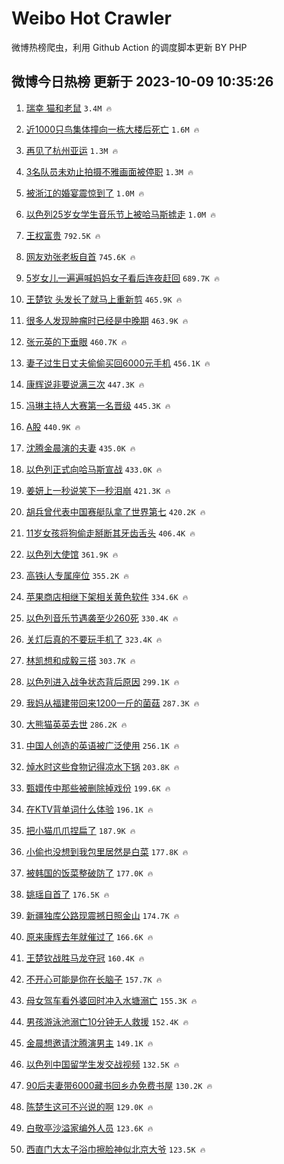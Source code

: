 # Weibo Hot Crawler 



微博热榜爬虫，利用 Github Action 的调度脚本更新 BY PHP 


## 微博今日热榜 更新于 2023-10-09 10:35:26 
1. [瑞幸 猫和老鼠](https://s.weibo.com/weibo?q=%E7%91%9E%E5%B9%B8%20%E7%8C%AB%E5%92%8C%E8%80%81%E9%BC%A0&t=31&band_rank=1&Refer=top) `3.4M 🔥` 

1. [近1000只鸟集体撞向一栋大楼后死亡](https://s.weibo.com/weibo?q=%23%E8%BF%911000%E5%8F%AA%E9%B8%9F%E9%9B%86%E4%BD%93%E6%92%9E%E5%90%91%E4%B8%80%E6%A0%8B%E5%A4%A7%E6%A5%BC%E5%90%8E%E6%AD%BB%E4%BA%A1%23&t=31&band_rank=2&Refer=top) `1.6M 🔥` 

1. [再见了杭州亚运](https://s.weibo.com/weibo?q=%23%E5%86%8D%E8%A7%81%E4%BA%86%E6%9D%AD%E5%B7%9E%E4%BA%9A%E8%BF%90%23&t=31&band_rank=3&Refer=top) `1.3M 🔥` 

1. [3名队员未劝止拍摄不雅画面被停职](https://s.weibo.com/weibo?q=%233%E5%90%8D%E9%98%9F%E5%91%98%E6%9C%AA%E5%8A%9D%E6%AD%A2%E6%8B%8D%E6%91%84%E4%B8%8D%E9%9B%85%E7%94%BB%E9%9D%A2%E8%A2%AB%E5%81%9C%E8%81%8C%23&t=31&band_rank=4&Refer=top) `1.3M 🔥` 

1. [被浙江的婚宴震惊到了](https://s.weibo.com/weibo?q=%23%E8%A2%AB%E6%B5%99%E6%B1%9F%E7%9A%84%E5%A9%9A%E5%AE%B4%E9%9C%87%E6%83%8A%E5%88%B0%E4%BA%86%23&t=31&band_rank=5&Refer=top) `1.0M 🔥` 

1. [以色列25岁女学生音乐节上被哈马斯掳走](https://s.weibo.com/weibo?q=%23%E4%BB%A5%E8%89%B2%E5%88%9725%E5%B2%81%E5%A5%B3%E5%AD%A6%E7%94%9F%E9%9F%B3%E4%B9%90%E8%8A%82%E4%B8%8A%E8%A2%AB%E5%93%88%E9%A9%AC%E6%96%AF%E6%8E%B3%E8%B5%B0%23&t=31&band_rank=6&Refer=top) `1.0M 🔥` 

1. [王权富贵](https://s.weibo.com/weibo?q=%E7%8E%8B%E6%9D%83%E5%AF%8C%E8%B4%B5&t=31&band_rank=7&Refer=top) `792.5K 🔥` 

1. [网友劝张老板自首](https://s.weibo.com/weibo?q=%23%E7%BD%91%E5%8F%8B%E5%8A%9D%E5%BC%A0%E8%80%81%E6%9D%BF%E8%87%AA%E9%A6%96%23&t=31&band_rank=8&Refer=top) `745.6K 🔥` 

1. [5岁女儿一遍遍喊妈妈女子看后连夜赶回](https://s.weibo.com/weibo?q=%235%E5%B2%81%E5%A5%B3%E5%84%BF%E4%B8%80%E9%81%8D%E9%81%8D%E5%96%8A%E5%A6%88%E5%A6%88%E5%A5%B3%E5%AD%90%E7%9C%8B%E5%90%8E%E8%BF%9E%E5%A4%9C%E8%B5%B6%E5%9B%9E%23&t=31&band_rank=9&Refer=top) `689.7K 🔥` 

1. [王楚钦 头发长了就马上重新剪](https://s.weibo.com/weibo?q=%E7%8E%8B%E6%A5%9A%E9%92%A6%20%E5%A4%B4%E5%8F%91%E9%95%BF%E4%BA%86%E5%B0%B1%E9%A9%AC%E4%B8%8A%E9%87%8D%E6%96%B0%E5%89%AA&t=31&band_rank=10&Refer=top) `465.9K 🔥` 

1. [很多人发现肿瘤时已经是中晚期](https://s.weibo.com/weibo?q=%E5%BE%88%E5%A4%9A%E4%BA%BA%E5%8F%91%E7%8E%B0%E8%82%BF%E7%98%A4%E6%97%B6%E5%B7%B2%E7%BB%8F%E6%98%AF%E4%B8%AD%E6%99%9A%E6%9C%9F&t=31&band_rank=11&Refer=top) `463.9K 🔥` 

1. [张元英的下垂眼](https://s.weibo.com/weibo?q=%E5%BC%A0%E5%85%83%E8%8B%B1%E7%9A%84%E4%B8%8B%E5%9E%82%E7%9C%BC&t=31&band_rank=12&Refer=top) `460.7K 🔥` 

1. [妻子过生日丈夫偷偷买回6000元手机](https://s.weibo.com/weibo?q=%23%E5%A6%BB%E5%AD%90%E8%BF%87%E7%94%9F%E6%97%A5%E4%B8%88%E5%A4%AB%E5%81%B7%E5%81%B7%E4%B9%B0%E5%9B%9E6000%E5%85%83%E6%89%8B%E6%9C%BA%23&t=31&band_rank=13&Refer=top) `456.1K 🔥` 

1. [康辉说非要说满三次](https://s.weibo.com/weibo?q=%23%E5%BA%B7%E8%BE%89%E8%AF%B4%E9%9D%9E%E8%A6%81%E8%AF%B4%E6%BB%A1%E4%B8%89%E6%AC%A1%23&t=31&band_rank=14&Refer=top) `447.3K 🔥` 

1. [冯琳主持人大赛第一名晋级](https://s.weibo.com/weibo?q=%23%E5%86%AF%E7%90%B3%E4%B8%BB%E6%8C%81%E4%BA%BA%E5%A4%A7%E8%B5%9B%E7%AC%AC%E4%B8%80%E5%90%8D%E6%99%8B%E7%BA%A7%23&t=31&band_rank=15&Refer=top) `445.3K 🔥` 

1. [A股](https://s.weibo.com/weibo?q=A%E8%82%A1&t=31&band_rank=16&Refer=top) `440.9K 🔥` 

1. [沈腾金晨演的夫妻](https://s.weibo.com/weibo?q=%23%E6%B2%88%E8%85%BE%E9%87%91%E6%99%A8%E6%BC%94%E7%9A%84%E5%A4%AB%E5%A6%BB%23&t=31&band_rank=17&Refer=top) `435.0K 🔥` 

1. [以色列正式向哈马斯宣战](https://s.weibo.com/weibo?q=%23%E4%BB%A5%E8%89%B2%E5%88%97%E6%AD%A3%E5%BC%8F%E5%90%91%E5%93%88%E9%A9%AC%E6%96%AF%E5%AE%A3%E6%88%98%23&t=31&band_rank=18&Refer=top) `433.0K 🔥` 

1. [姜妍上一秒说笑下一秒泪崩](https://s.weibo.com/weibo?q=%23%E5%A7%9C%E5%A6%8D%E4%B8%8A%E4%B8%80%E7%A7%92%E8%AF%B4%E7%AC%91%E4%B8%8B%E4%B8%80%E7%A7%92%E6%B3%AA%E5%B4%A9%23&t=31&band_rank=19&Refer=top) `421.3K 🔥` 

1. [胡兵曾代表中国赛艇队拿了世界第七](https://s.weibo.com/weibo?q=%23%E8%83%A1%E5%85%B5%E6%9B%BE%E4%BB%A3%E8%A1%A8%E4%B8%AD%E5%9B%BD%E8%B5%9B%E8%89%87%E9%98%9F%E6%8B%BF%E4%BA%86%E4%B8%96%E7%95%8C%E7%AC%AC%E4%B8%83%23&t=31&band_rank=20&Refer=top) `420.2K 🔥` 

1. [11岁女孩将狗偷走掰断其牙齿舌头](https://s.weibo.com/weibo?q=%2311%E5%B2%81%E5%A5%B3%E5%AD%A9%E5%B0%86%E7%8B%97%E5%81%B7%E8%B5%B0%E6%8E%B0%E6%96%AD%E5%85%B6%E7%89%99%E9%BD%BF%E8%88%8C%E5%A4%B4%23&t=31&band_rank=21&Refer=top) `406.4K 🔥` 

1. [以色列大使馆](https://s.weibo.com/weibo?q=%23%E4%BB%A5%E8%89%B2%E5%88%97%E5%A4%A7%E4%BD%BF%E9%A6%86%23&t=31&band_rank=22&Refer=top) `361.9K 🔥` 

1. [高铁i人专属座位](https://s.weibo.com/weibo?q=%23%E9%AB%98%E9%93%81i%E4%BA%BA%E4%B8%93%E5%B1%9E%E5%BA%A7%E4%BD%8D%23&t=31&band_rank=23&Refer=top) `355.2K 🔥` 

1. [苹果商店相继下架相关黄色软件](https://s.weibo.com/weibo?q=%23%E8%8B%B9%E6%9E%9C%E5%95%86%E5%BA%97%E7%9B%B8%E7%BB%A7%E4%B8%8B%E6%9E%B6%E7%9B%B8%E5%85%B3%E9%BB%84%E8%89%B2%E8%BD%AF%E4%BB%B6%23&t=31&band_rank=24&Refer=top) `334.6K 🔥` 

1. [以色列音乐节遇袭至少260死](https://s.weibo.com/weibo?q=%23%E4%BB%A5%E8%89%B2%E5%88%97%E9%9F%B3%E4%B9%90%E8%8A%82%E9%81%87%E8%A2%AD%E8%87%B3%E5%B0%91260%E6%AD%BB%23&t=31&band_rank=25&Refer=top) `330.4K 🔥` 

1. [关灯后真的不要玩手机了](https://s.weibo.com/weibo?q=%23%E5%85%B3%E7%81%AF%E5%90%8E%E7%9C%9F%E7%9A%84%E4%B8%8D%E8%A6%81%E7%8E%A9%E6%89%8B%E6%9C%BA%E4%BA%86%23&t=31&band_rank=26&Refer=top) `323.4K 🔥` 

1. [林凯想和成毅三搭](https://s.weibo.com/weibo?q=%23%E6%9E%97%E5%87%AF%E6%83%B3%E5%92%8C%E6%88%90%E6%AF%85%E4%B8%89%E6%90%AD%23&t=31&band_rank=27&Refer=top) `303.7K 🔥` 

1. [以色列进入战争状态背后原因](https://s.weibo.com/weibo?q=%23%E4%BB%A5%E8%89%B2%E5%88%97%E8%BF%9B%E5%85%A5%E6%88%98%E4%BA%89%E7%8A%B6%E6%80%81%E8%83%8C%E5%90%8E%E5%8E%9F%E5%9B%A0%23&t=31&band_rank=28&Refer=top) `299.1K 🔥` 

1. [我妈从福建带回来1200一斤的菌菇](https://s.weibo.com/weibo?q=%23%E6%88%91%E5%A6%88%E4%BB%8E%E7%A6%8F%E5%BB%BA%E5%B8%A6%E5%9B%9E%E6%9D%A51200%E4%B8%80%E6%96%A4%E7%9A%84%E8%8F%8C%E8%8F%87%23&t=31&band_rank=29&Refer=top) `287.3K 🔥` 

1. [大熊猫英英去世](https://s.weibo.com/weibo?q=%E5%A4%A7%E7%86%8A%E7%8C%AB%E8%8B%B1%E8%8B%B1%E5%8E%BB%E4%B8%96&t=31&band_rank=30&Refer=top) `286.2K 🔥` 

1. [中国人创造的英语被广泛使用](https://s.weibo.com/weibo?q=%23%E4%B8%AD%E5%9B%BD%E4%BA%BA%E5%88%9B%E9%80%A0%E7%9A%84%E8%8B%B1%E8%AF%AD%E8%A2%AB%E5%B9%BF%E6%B3%9B%E4%BD%BF%E7%94%A8%23&t=31&band_rank=31&Refer=top) `256.1K 🔥` 

1. [焯水时这些食物记得凉水下锅](https://s.weibo.com/weibo?q=%E7%84%AF%E6%B0%B4%E6%97%B6%E8%BF%99%E4%BA%9B%E9%A3%9F%E7%89%A9%E8%AE%B0%E5%BE%97%E5%87%89%E6%B0%B4%E4%B8%8B%E9%94%85&t=31&band_rank=32&Refer=top) `203.8K 🔥` 

1. [甄嬛传中那些被删除掉戏份](https://s.weibo.com/weibo?q=%23%E7%94%84%E5%AC%9B%E4%BC%A0%E4%B8%AD%E9%82%A3%E4%BA%9B%E8%A2%AB%E5%88%A0%E9%99%A4%E6%8E%89%E6%88%8F%E4%BB%BD%23&t=31&band_rank=33&Refer=top) `199.6K 🔥` 

1. [在KTV背单词什么体验](https://s.weibo.com/weibo?q=%23%E5%9C%A8KTV%E8%83%8C%E5%8D%95%E8%AF%8D%E4%BB%80%E4%B9%88%E4%BD%93%E9%AA%8C%23&t=31&band_rank=34&Refer=top) `196.1K 🔥` 

1. [把小猫爪爪捏扁了](https://s.weibo.com/weibo?q=%E6%8A%8A%E5%B0%8F%E7%8C%AB%E7%88%AA%E7%88%AA%E6%8D%8F%E6%89%81%E4%BA%86&t=31&band_rank=35&Refer=top) `187.9K 🔥` 

1. [小偷也没想到我包里居然是白菜](https://s.weibo.com/weibo?q=%23%E5%B0%8F%E5%81%B7%E4%B9%9F%E6%B2%A1%E6%83%B3%E5%88%B0%E6%88%91%E5%8C%85%E9%87%8C%E5%B1%85%E7%84%B6%E6%98%AF%E7%99%BD%E8%8F%9C%23&t=31&band_rank=36&Refer=top) `177.8K 🔥` 

1. [被韩国的饭菜整破防了](https://s.weibo.com/weibo?q=%23%E8%A2%AB%E9%9F%A9%E5%9B%BD%E7%9A%84%E9%A5%AD%E8%8F%9C%E6%95%B4%E7%A0%B4%E9%98%B2%E4%BA%86%23&t=31&band_rank=37&Refer=top) `177.0K 🔥` 

1. [姚瑶自首了](https://s.weibo.com/weibo?q=%23%E5%A7%9A%E7%91%B6%E8%87%AA%E9%A6%96%E4%BA%86%23&t=31&band_rank=38&Refer=top) `176.5K 🔥` 

1. [新疆独库公路现震撼日照金山](https://s.weibo.com/weibo?q=%23%E6%96%B0%E7%96%86%E7%8B%AC%E5%BA%93%E5%85%AC%E8%B7%AF%E7%8E%B0%E9%9C%87%E6%92%BC%E6%97%A5%E7%85%A7%E9%87%91%E5%B1%B1%23&t=31&band_rank=39&Refer=top) `174.7K 🔥` 

1. [原来康辉去年就催过了](https://s.weibo.com/weibo?q=%23%E5%8E%9F%E6%9D%A5%E5%BA%B7%E8%BE%89%E5%8E%BB%E5%B9%B4%E5%B0%B1%E5%82%AC%E8%BF%87%E4%BA%86%23&t=31&band_rank=40&Refer=top) `166.6K 🔥` 

1. [王楚钦战胜马龙夺冠](https://s.weibo.com/weibo?q=%23%E7%8E%8B%E6%A5%9A%E9%92%A6%E6%88%98%E8%83%9C%E9%A9%AC%E9%BE%99%E5%A4%BA%E5%86%A0%23&t=31&band_rank=41&Refer=top) `160.4K 🔥` 

1. [不开心可能是你在长脑子](https://s.weibo.com/weibo?q=%23%E4%B8%8D%E5%BC%80%E5%BF%83%E5%8F%AF%E8%83%BD%E6%98%AF%E4%BD%A0%E5%9C%A8%E9%95%BF%E8%84%91%E5%AD%90%23&t=31&band_rank=42&Refer=top) `157.7K 🔥` 

1. [母女驾车看外婆回时冲入水塘溺亡](https://s.weibo.com/weibo?q=%23%E6%AF%8D%E5%A5%B3%E9%A9%BE%E8%BD%A6%E7%9C%8B%E5%A4%96%E5%A9%86%E5%9B%9E%E6%97%B6%E5%86%B2%E5%85%A5%E6%B0%B4%E5%A1%98%E6%BA%BA%E4%BA%A1%23&t=31&band_rank=43&Refer=top) `155.3K 🔥` 

1. [男孩游泳池溺亡10分钟无人救援](https://s.weibo.com/weibo?q=%23%E7%94%B7%E5%AD%A9%E6%B8%B8%E6%B3%B3%E6%B1%A0%E6%BA%BA%E4%BA%A110%E5%88%86%E9%92%9F%E6%97%A0%E4%BA%BA%E6%95%91%E6%8F%B4%23&t=31&band_rank=44&Refer=top) `152.4K 🔥` 

1. [金晨想邀请沈腾演男主](https://s.weibo.com/weibo?q=%23%E9%87%91%E6%99%A8%E6%83%B3%E9%82%80%E8%AF%B7%E6%B2%88%E8%85%BE%E6%BC%94%E7%94%B7%E4%B8%BB%23&t=31&band_rank=45&Refer=top) `149.1K 🔥` 

1. [以色列中国留学生发交战视频](https://s.weibo.com/weibo?q=%23%E4%BB%A5%E8%89%B2%E5%88%97%E4%B8%AD%E5%9B%BD%E7%95%99%E5%AD%A6%E7%94%9F%E5%8F%91%E4%BA%A4%E6%88%98%E8%A7%86%E9%A2%91%23&t=31&band_rank=46&Refer=top) `132.5K 🔥` 

1. [90后夫妻带6000藏书回乡办免费书屋](https://s.weibo.com/weibo?q=%2390%E5%90%8E%E5%A4%AB%E5%A6%BB%E5%B8%A66000%E8%97%8F%E4%B9%A6%E5%9B%9E%E4%B9%A1%E5%8A%9E%E5%85%8D%E8%B4%B9%E4%B9%A6%E5%B1%8B%23&t=31&band_rank=47&Refer=top) `130.2K 🔥` 

1. [陈楚生这可不兴说的啊](https://s.weibo.com/weibo?q=%23%E9%99%88%E6%A5%9A%E7%94%9F%E8%BF%99%E5%8F%AF%E4%B8%8D%E5%85%B4%E8%AF%B4%E7%9A%84%E5%95%8A%23&t=31&band_rank=48&Refer=top) `129.0K 🔥` 

1. [白敬亭沙溢家编外人员](https://s.weibo.com/weibo?q=%23%E7%99%BD%E6%95%AC%E4%BA%AD%E6%B2%99%E6%BA%A2%E5%AE%B6%E7%BC%96%E5%A4%96%E4%BA%BA%E5%91%98%23&t=31&band_rank=49&Refer=top) `123.6K 🔥` 

1. [西直门大太子浴巾擦脸神似北京大爷](https://s.weibo.com/weibo?q=%23%E8%A5%BF%E7%9B%B4%E9%97%A8%E5%A4%A7%E5%A4%AA%E5%AD%90%E6%B5%B4%E5%B7%BE%E6%93%A6%E8%84%B8%E7%A5%9E%E4%BC%BC%E5%8C%97%E4%BA%AC%E5%A4%A7%E7%88%B7%23&t=31&band_rank=50&Refer=top) `123.5K 🔥` 

